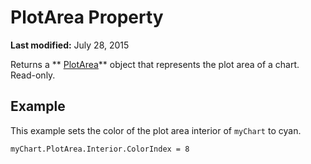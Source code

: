 
# PlotArea Property

 **Last modified:** July 28, 2015

Returns a  ** [PlotArea](49763ddd-3039-d15c-4ec4-e3b4f4e08d84.md)** object that represents the plot area of a chart. Read-only.

## Example

This example sets the color of the plot area interior of  `myChart` to cyan.


```
myChart.PlotArea.Interior.ColorIndex = 8
```

